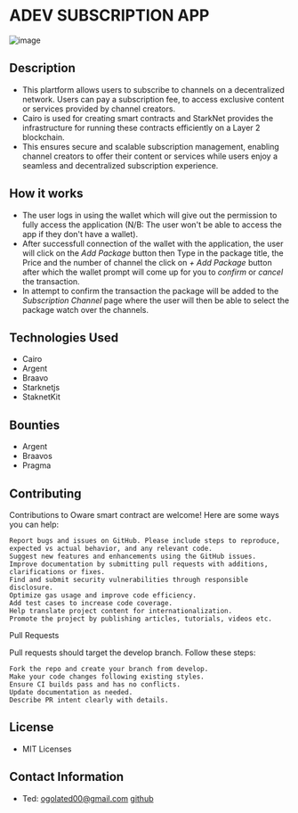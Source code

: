 # **ADEV SUBSCRIPTION APP**

 ![image](https://github.com/user-attachments/assets/d0edd7fc-78a3-4369-8bb5-fc2050c5c909)


## Description

- This plartform allows users to subscribe to channels on a decentralized network. Users can pay a subscription fee, 
to access exclusive content or services provided by channel creators.
- Cairo is used for creating smart contracts and StarkNet provides the infrastructure for running these contracts efficiently on a Layer 2 blockchain.
- This ensures secure and scalable subscription management, enabling channel creators to offer their content or services while users enjoy a seamless and decentralized subscription experience.

## How it works

- The user logs in using the wallet which will give out the permission to fully access the application (N/B: The user won't be able to access the app if they don't have
a wallet).
- After successfull connection of the wallet with the application, the user will click on the *Add Package* button then Type in the package title, 
the Price and the number of channel the click on *+ Add Package* button after which the wallet prompt will come up for you to *confirm* or *cancel* the transaction.
- In attempt to confirm the transaction the package will be added to the *Subscription Channel* page where the user will then be able to select the package watch over the channels.

## Technologies Used
- Cairo
- Argent
- Braavo
- Starknetjs
- StaknetKit

## Bounties 
- Argent
- Braavos
- Pragma

## Contributing
Contributions to Oware smart contract are welcome! Here are some ways you can help:

    Report bugs and issues on GitHub. Please include steps to reproduce, expected vs actual behavior, and any relevant code.
    Suggest new features and enhancements using the GitHub issues.
    Improve documentation by submitting pull requests with additions, clarifications or fixes.
    Find and submit security vulnerabilities through responsible disclosure.
    Optimize gas usage and improve code efficiency.
    Add test cases to increase code coverage.
    Help translate project content for internationalization.
    Promote the project by publishing articles, tutorials, videos etc.

Pull Requests

Pull requests should target the develop branch. Follow these steps:

    Fork the repo and create your branch from develop.
    Make your code changes following existing styles.
    Ensure CI builds pass and has no conflicts.
    Update documentation as needed.
    Describe PR intent clearly with details.

## License
- MIT Licenses

## Contact Information
- Ted: ogolated00@gmail.com [github](https://github.com/Ted1166)
